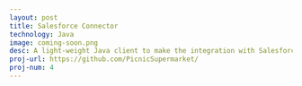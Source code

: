 ```yaml
---
layout: post
title: Salesforce Connector
technology: Java
image: coming-soon.png
desc: A light-weight Java client to make the integration with Salesforce's bulk API simple and clean.
proj-url: https://github.com/PicnicSupermarket/
proj-num: 4
---
```


